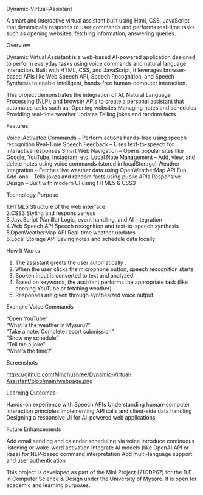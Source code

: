 Dynamic-Virtual-Assistant

A smart and interactive virtual assistant built using Html, CSS, JavaScript that dynamically responds to user commands and performs real-time tasks such as opening websites, fetching information, answering queries.

Overview

Dynamic Virtual Assistant is a web-based AI-powered application designed to perform everyday tasks using voice commands and natural language interaction.
Built with HTML, CSS, and JavaScript, it leverages browser-based APIs like Web Speech API, Speech Recognition, and Speech Synthesis to enable intelligent, hands-free human-computer interaction.

This project demonstrates the integration of AI, Natural Language Processing (NLP), and browser APIs to create a personal assistant that automates tasks such as:
Opening websites
Managing notes and schedules
Providing real-time weather updates
Telling jokes and random facts

 Features

 Voice-Activated Commands – Perform actions hands-free using speech recognition
 Real-Time Speech Feedback – Uses text-to-speech for interactive responses
 Smart Web Navigation – Opens popular sites like Google, YouTube, Instagram, etc.
 Local Note Management – Add, view, and delete notes using voice commands (stored in localStorage)
 Weather Integration – Fetches live weather data using OpenWeatherMap API
 Fun Add-ons – Tells jokes and random facts using public APIs
 Responsive Design – Built with modern UI using HTML5 & CSS3

Technology	Purpose

1.HTML5	Structure of the web interface   
2.CSS3	Styling and responsiveness   
3.JavaScript (Vanilla)	Logic, event handling, and AI integration   
4.Web Speech API	Speech recognition and text-to-speech synthesis   
5.OpenWeatherMap API	Real-time weather updates   
6.Local Storage API	Saving notes and schedule data locally

 How It Works

1. The assistant greets the user automatically .
2. When the user clicks the microphone button, speech recognition starts.
3. Spoken input is converted to text and analyzed.
4. Based on keywords, the assistant performs the appropriate task (like opening YouTube or fetching weather).
5. Responses are given through synthesized voice output.

 Example Voice Commands

 “Open YouTube”   
 “What is the weather in Mysuru?”   
 “Take a note: Complete report submission”  
 “Show my schedule”   
 “Tell me a joke”   
 “What’s the time?”

 Screenshots

https://github.com/Minchushree/Dynamic-Virtual-Assistant/blob/main/webpage.png


 Learning Outcomes

Hands-on experience with Speech APIs 
Understanding human-computer interaction principles
Implementing API calls and client-side data handling
Designing a responsive UI for AI-powered web applications

 Future Enhancements

Add email sending and calendar scheduling via voice
Introduce continuous listening or wake-word activation
Integrate AI models (like OpenAI API or Rasa) for NLP-based command interpretation
Add multi-language support and user authentication


This project is developed as part of the Mini Project (21CDP67) for the B.E. in Computer Science & Design under the University of Mysore.
It is open for academic and learning purposes.
